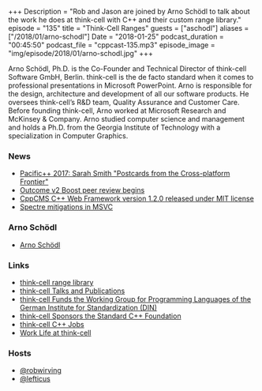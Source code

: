 +++
Description = "Rob and Jason are joined by Arno Schödl to talk about the work he does at think-cell with C++ and their custom range library."
episode = "135"
title = "Think-Cell Ranges"
guests = ["aschodl"]
aliases = ["/2018/01/arno-schodl"]
Date = "2018-01-25"
podcast_duration = "00:45:50"
podcast_file = "cppcast-135.mp3"
episode_image = "img/episode/2018/01/arno-schodl.jpg"
+++

Arno Schödl, Ph.D. is the Co-Founder and Technical Director of think-cell Software GmbH, Berlin.
think-cell is the de facto standard when it comes to professional presentations in Microsoft PowerPoint. Arno is responsible for the design, architecture and development of all our software products. He oversees think-cell’s R&D team, Quality Assurance and Customer Care.
Before founding think-cell, Arno worked at Microsoft Research and McKinsey & Company. Arno studied computer science and management and holds a Ph.D. from the Georgia Institute of Technology with a specialization in Computer Graphics.

### News ###

 - [Pacific++ 2017: Sarah Smith "Postcards from the Cross-platform Frontier"](https://www.youtube.com/watch?v=h4VFP2oXKeU)
 - [Outcome v2 Boost peer review begins](https://www.reddit.com/r/cpp/comments/7rdjch/outcome_v2_boost_peer_review_begins/)
 - [CppCMS C++ Web Framework version 1.2.0 released under MIT license](http://blog.cppcms.com/)
 - [Spectre mitigations in MSVC](https://blogs.msdn.microsoft.com/vcblog/2018/01/15/spectre-mitigations-in-msvc/)
 
### Arno Schödl ###

 - [Arno Schödl](https://www.think-cell.com/en/company/overview.shtml)

### Links ###

 - [think-cell range library](https://github.com/think-cell/range)
 - [think-cell Talks and Publications](https://www.think-cell.com/en/career/talks/overview.shtml)
 - [think-cell Funds the Working Group for Programming Languages of the German Institute for Standardization (DIN)](https://www.think-cell.com/en/company/news/2013-02-26/)
 - [think-cell Sponsors the Standard C++ Foundation](https://www.think-cell.com/en/company/news/overview.shtml)
 - [think-cell C++ Jobs](https://www.think-cell.com/en/career/jobs/development.shtml)
 - [Work Life at think-cell](https://www.think-cell.com/en/career/overview.shtml#worklife)

### Hosts ###

- [@robwirving](https://twitter.com/robwirving)
- [@lefticus](https://twitter.com/lefticus)


